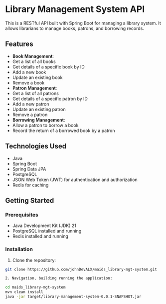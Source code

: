 # Library Management System API

This is a RESTful API built with Spring Boot for managing a library system. It allows librarians to manage books, patrons, and borrowing records.

## Features

- **Book Management**:
- Get a list of all books
- Get details of a specific book by ID
- Add a new book
- Update an existing book
- Remove a book
- **Patron Management**:
- Get a list of all patrons
- Get details of a specific patron by ID
- Add a new patron
- Update an existing patron
- Remove a patron
- **Borrowing Management**:
- Allow a patron to borrow a book
- Record the return of a borrowed book by a patron

## Technologies Used

- Java
- Spring Boot
- Spring Data JPA
- PostgreSQL
- JSON Web Token (JWT) for authentication and authorization
- Redis for caching

## Getting Started

### Prerequisites

- Java Development Kit (JDK) 21
- PostgreSQL installed and running
- Redis installed and running

### Installation

1. Clone the repository:

```bash
git clone https://github.com/johnDevALX/maids_library-mgt-system.git

2. Navigation, building running the application:

cd maids_library-mgt-system
mvn clean install
java -jar target/library-management-system-0.0.1-SNAPSHOT.jar
